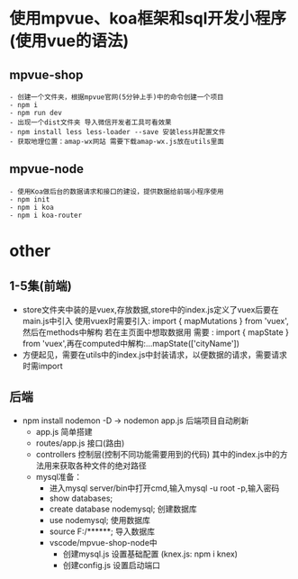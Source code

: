 # 使用mpvue、koa框架和sql开发小程序(使用vue的语法)
  ## mpvue-shop
    - 创建一个文件夹，根据mpvue官网(5分钟上手)中的命令创建一个项目
    - npm i 
    - npm run dev
    - 出现一个dist文件夹 导入微信开发者工具可看效果
    - npm install less less-loader --save 安装less并配置文件
    - 获取地理位置：amap-wx网站 需要下载amap-wx.js放在utils里面
  ## mpvue-node
    - 使用Koa做后台的数据请求和接口的建设，提供数据给前端小程序使用
    - npm init 
    - npm i koa
    - npm i koa-router

# other
## 1-5集(前端)
  - store文件夹中装的是vuex,存放数据,store中的index.js定义了vuex后要在main.js中引入
    使用vuex时需要引入:  import { mapMutations } from 'vuex', 然后在methods中解构
    若在主页面中想取数据用 需要 : import { mapState } from 'vuex',再在computed中解构:...mapState(['cityName'])
  - 方便起见，需要在utils中的index.js中封装请求，以便数据的请求，需要请求时需import

## 后端
- npm install nodemon -D  -> nodemon app.js  后端项目自动刷新
  - app.js 简单搭建
  - routes/app.js 接口(路由)
  - controllers   控制层(控制不同功能需要用到的代码) 其中的index.js中的方法用来获取各种文件的绝对路径
  - mysql准备： 
    - 进入mysql server/bin中打开cmd,输入mysql -u root -p,输入密码
    - show databases;
    - create database nodemysql;  创建数据库
    - use nodemysql;  使用数据库
    - source F:/******;    导入数据库
    - vscode/mpvue-shop-node中
      - 创建mysql.js  设置基础配置  (knex.js: npm i knex) 
      - 创建config.js 设置启动端口
